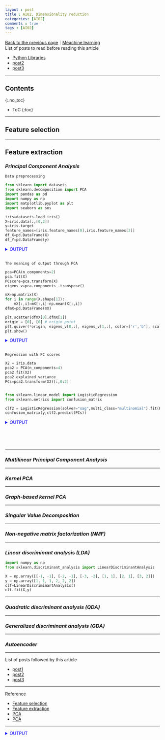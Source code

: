 ```yaml
---
layout : post
title : AI02, Dimensionality reduction
categories: [AI02]
comments : true
tags : [AI02]
---
```

[Back to the previous page](https://userdyk-github.github.io/Study.html)｜[Meachine learning](https://userdyk-github.github.io/ai02/AI02-Contents.html)<br>
List of posts to read before reading this article
- <a href='https://userdyk-github.github.io/pl03/PL03-Libraries.html' target="_blank">Python Libraries</a>
- <a href='https://userdyk-github.github.io/'>post2</a>
- <a href='https://userdyk-github.github.io/'>post3</a>

---

## Contents
{:.no_toc}

* ToC
{:toc}

<hr class="division1">

## **Feature selection**

<hr class="division2">

## **Feature extraction**

### ***Principal Component Analysis***

`Data preprocessing`
```python
from sklearn import datasets
from sklearn.decomposition import PCA
import pandas as pd
import numpy as np
import matplotlib.pyplot as plt
import seaborn as sns

iris=datasets.load_iris()
X=iris.data[:,[0,2]]
y=iris.target
feature_names=[iris.feature_names[0],iris.feature_names[2]]
df_X=pd.DataFrame(X)
df_Y=pd.DataFrame(y)
```
<details markdown="1">
<summary class='jb-small' style="color:blue">OUTPUT</summary>
<hr class='division3'>
<hr class='division3'>
</details>
<br>

`The meaning of output through PCA`
```python
pca=PCA(n_components=2)
pca.fit(X)
PCscore=pca.transform(X)
eigens_v=pca.components_.transpose()

mX=np.matrix(X)
for i in range(X.shape[1]):
    mX[:,i]=mX[:,i]-np.mean(X[:,i])
dfmX=pd.DataFrame(mX)

plt.scatter(dfmX[0],dfmX[1])
origin = [0], [0] # origin point
plt.quiver(*origin, eigens_v[0,:], eigens_v[1,:], color=['r','b'], scale=3)
plt.show()
```
<details markdown="1">
<summary class='jb-small' style="color:blue">OUTPUT</summary>
<hr class='division3'>
<hr class='division3'>
</details>
<br>

`Regression with PC scores`
```python
X2 = iris.data
pca2 = PCA(n_components=4)
pca2.fit(X2)
pca2.explained_variance_
PCs=pca2.transform(X2)[:,0:2]


from sklearn.linear_model import LogisticRegression
from sklearn.metrics import confusion_matrix

clf2 = LogisticRegression(solver="sag",multi_class="multinomial").fit(PCs,y)
confusion_matrix(y,clf2.predict(PCs))
```
<details markdown="1">
<summary class='jb-small' style="color:blue">OUTPUT</summary>
<hr class='division3'>
<hr class='division3'>
</details>

<br><br><br>
    

---

### ***Multilinear Principal Component Analysis***

---


### ***Kernel PCA***

---


### ***Graph-based kernel PCA***

---


### ***Singular Value Decomposition***

---

### ***Non-negative matrix factorization (NMF)***

---


### ***Linear discriminant analysis (LDA)***

```python
import numpy as np
from sklearn.discriminant_analysis import LinearDiscriminantAnalysis

X = np.array([[-1, -1], [-2, -1], [-3, -2], [1, 1], [2, 1], [3, 2]])
y = np.array([1, 1, 1, 2, 2, 2])
clf=LinearDiscriminantAnalysis()
clf.fit(X,y)
```

---

### ***Quadratic discriminant analysis (QDA)***

---

### ***Generalized discriminant analysis (GDA)***

---

### ***Autoencoder***


<hr class="division1">

List of posts followed by this article
- [post1](https://userdyk-github.github.io/)
- <a href='https://userdyk-github.github.io/'>post2</a>
- <a href='https://userdyk-github.github.io/'>post3</a>

---

Reference

- <a href='https://en.wikipedia.org/wiki/Feature_selection' target="_blank">Feature selection</a>
- <a href='https://en.wikipedia.org/wiki/Feature_extraction' target="_blank">Feature extraction</a>
- <a href='https://ratsgo.github.io/machine%20learning/2017/04/24/PCA/' target="_blank">PCA</a>
- <a href='https://datascienceschool.net/view-notebook/f10aad8a34a4489697933f77c5d58e3a/' target="_blank">PCA</a>

---

<details markdown="1">
<summary class='jb-small' style="color:blue">OUTPUT</summary>
<hr class='division3'>
<hr class='division3'>
</details>

